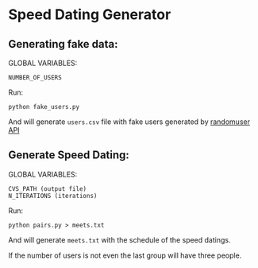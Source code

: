 # Speed Dating Generator

## Generating fake data:
GLOBAL VARIABLES:

    NUMBER_OF_USERS

Run:

    python fake_users.py

And will generate `users.csv` file with fake users generated by [randomuser API](https://randomuser.me/)

## Generate Speed Dating:
GLOBAL VARIABLES:

    CVS_PATH (output file)
    N_ITERATIONS (iterations)

Run:

    python pairs.py > meets.txt

And will generate `meets.txt` with the schedule of the speed datings.

If the number of users is not even the last group will have three people.
